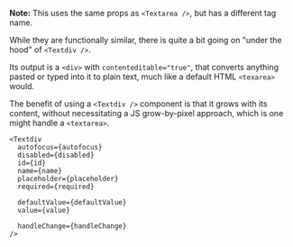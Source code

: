 **Note:** This uses the same props as `<Textarea />`, but has a different tag name.

While they are functionally similar, there is quite a bit going on "under the hood" of `<Textdiv />`.

Its output is a `<div>` with `contenteditable="true"`, that converts anything pasted or typed into it to plain text, much like a default HTML `<texarea>` would.

The benefit of using a `<Textdiv />` component is that it grows with its content, without necessitating a JS grow-by-pixel approach, which is one might handle a `<textarea>`.

```
<Textdiv
  autofocus={autofocus}
  disabled={disabled}
  id={id}
  name={name}
  placeholder={placeholder}
  required={required}

  defaultValue={defaultValue}
  value={value}

  handleChange={handleChange}
/>
```